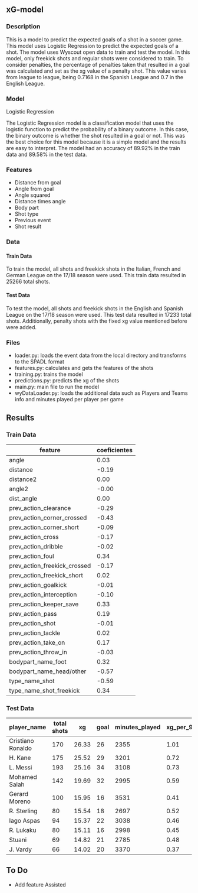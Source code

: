 ## xG-model

### Description

This is a model to predict the expected goals of a shot in a soccer game. This model uses Logistic Regression to predict the expected goals of a shot. The model uses Wyscout open data to train and test the model. In this model, only freekick shots and regular shots were considered to train. To consider penalties, the percentage of penalties taken that resulted in a goal was calculated and set as the xg value of a penalty shot. This value varies from league to league, being 0.7168 in the Spanish League and 0.7 in the English League.

### Model

Logistic Regression

The Logistic Regression model is a classification model that uses the logistic function to predict the probability of a binary outcome. In this case, the binary outcome is whether the shot resulted in a goal or not. This was the best choice for this model because it is a simple model and the results are easy to interpret. The model had an accuracy of 89.92% in the train data and 89.58% in the test data.

### Features

- Distance from goal
- Angle from goal
- Angle squared
- Distance times angle
- Body part
- Shot type
- Previous event
- Shot result

### Data

#### Train Data

To train the model, all shots and freekick shots in the Italian, French and German League on the 17/18 season were used. This train data resulted in 25266 total shots.

#### Test Data

To test the model, all shots and freekick shots in the English and Spanish League on the 17/18 season were used. This test data resulted in 17233 total shots. Additionally, penalty shots with the fixed xg value mentioned before were added.

### Files

- loader.py: loads the event data from the local directory and transforms to the SPADL format
- features.py: calculates and gets the features of the shots
- training.py: trains the model
- predictions.py: predicts the xg of the shots
- main.py: main file to run the model
- wyDataLoader.py: loads the additional data such as Players and Teams info and minutes played per player per game


## Results
### Train Data
|feature|coeficientes|
|---|---|
|angle|0.03|
|distance|-0.19|
|distance2|0.00|
|angle2|-0.00|
|dist_angle|0.00|
|prev_action_clearance|-0.29|
|prev_action_corner_crossed|-0.43|
|prev_action_corner_short|-0.09|
|prev_action_cross|-0.17|
|prev_action_dribble|-0.02|
|prev_action_foul|0.34|
|prev_action_freekick_crossed|-0.17|
|prev_action_freekick_short|0.02|
|prev_action_goalkick|-0.01|
|prev_action_interception|-0.10|
|prev_action_keeper_save|0.33|
|prev_action_pass|0.19|
|prev_action_shot|-0.01|
|prev_action_tackle|0.02|
|prev_action_take_on|0.17|
|prev_action_throw_in|-0.03|
|bodypart_name_foot|0.32|
|bodypart_name_head/other|-0.57|
|type_name_shot|-0.59|
|type_name_shot_freekick|0.34|


### Test Data
|player_name|total shots|xg|goal|minutes_played|xg_per_90|xg_per_shot|goal_per_90|goal_per_shot|
|---|---|---|---|---|---|---|---|---|
|Cristiano Ronaldo|170|26.33|26|2355|1.01|0.99|0.15|0.15|
|H. Kane|175|25.52|29|3201|0.72|0.82|0.15|0.17|
|L. Messi|193|25.16|34|3108|0.73|0.98|0.18|0.18|
|Mohamed Salah|142|19.69|32|2995|0.59|0.96|0.23|0.23|
|Gerard Moreno|100|15.95|16|3531|0.41|0.41|0.16|0.16|
|R. Sterling|80|15.54|18|2697|0.52|0.60|0.22|0.23|
|Iago Aspas|94|15.37|22|3038|0.46|0.65|0.23|0.23|
|R. Lukaku|80|15.11|16|2998|0.45|0.48|0.20|0.20|
|Stuani|69|14.82|21|2785|0.48|0.68|0.30|0.30|
|J. Vardy|66|14.02|20|3370|0.37|0.53|0.30|0.30|

## To Do
* Add feature Assisted
